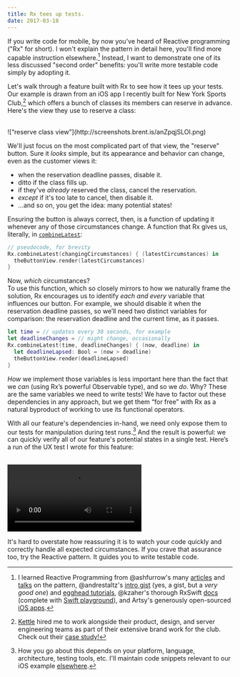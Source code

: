 ```yaml
---
title: Rx tees up tests.
date: 2017-03-18
---
```


If you write code for mobile, by now you've heard of Reactive programming ("Rx" for short). I won't explain the pattern in detail here, you'll find more capable instruction elsewhere.[^evangelists] Instead, I want to demonstrate one of its less discussed "second order" benefits: you'll write more testable code simply by adopting it.

Let's walk through a feature built with Rx to see how it tees up your tests. Our example is drawn from an iOS app I recently built for New York Sports Club,[^nysc] which offers a bunch of classes its members can reserve in advance.  Here's the view they use to reserve a class: 

<br/>
![“reserve class view”](http://screenshots.brent.is/anZpqjSLOl.png)
<br/>

We'll just focus on the most complicated part of that view, the "reserve" button. Sure it *looks* simple, but its appearance and behavior can change, even as the customer views it:

- when the reservation deadline passes, disable it.
- ditto if the class fills up.
- if they've *already* reserved the class, cancel the reservation.
- *except* if it's too late to cancel, then disable it.
- ...and so on, you get the idea: many potential states!

Ensuring the button is always correct, then, is a function of updating it whenever any of those circumstances change. A function that Rx gives us, literally, in [`combineLatest`](http://reactivex.io/documentation/operators/combinelatest.html): 

```swift
// pseudocode, for brevity
Rx.combineLatest(changingCircumstances) { (latestCircumstances) in
  theButtonView.render(latestCircumstances)
}
```

Now, *which* circumstances?		
To use this function, which so closely mirrors to how we naturally frame the solution, Rx encourages us to identify *each and every* variable that influences our button. For example, we should disable it when the reservation deadline passes, so we’ll need two distinct variables for comparison: the reservation deadline and the current time, as it passes.

```swift
let time = // updates every 30 seconds, for example
let deadlineChanges = // might change, occasionally
Rx.combineLatest(time, deadlineChanges) { (now, deadline) in
  let deadlineLapsed: Bool = (now > deadline)
  theButtonView.render(deadlineLapsed)
}
```

*How* we implement those variables is less important here than the fact that we *can* (using Rx’s powerful Observable type), and so we *do*. Why? These are the same variables we need to write tests! We have to factor out these dependencies in any approach, but we get them “for free” with Rx as a natural byproduct of working to use its functional operators.

With all our feature's dependencies in-hand, we need only expose them to our tests for manipulation during test runs.[^gist] And the result is powerful: we can quickly verify all of our feature's potential states in a single test. Here’s a run of the UX test I wrote for this feature:

<br/>
<video preload controls>
  <source src="https://screenshots.brent.is/4MJEqKcOw9.mp4" />
</video>
<br/>

It's hard to overstate how reassuring it is to watch your code quickly and correctly handle all expected circumstances. If you crave that assurance too, try the Reactive pattern. It guides you to write testable code.



[^evangelists]: I learned Reactive Programming from @ashfurrow's many [articles](https://ashfurrow.com/blog) and [talks](https://ashfurrow.com/speaking) on the pattern, @andrestaltz's [intro gist](https://gist.github.com/staltz/868e7e9bc2a7b8c1f754) (yes, a gist, but a *very good one*) and [egghead tutorials](https://egghead.io/instructors/andre-staltz), @kzaher's thorough RxSwift [docs](https://github.com/ReactiveX/RxSwift/tree/fab323650e0c3489e08f65dc30689c4a36ec7470/Documentation) (complete with [Swift playground](https://github.com/ReactiveX/RxSwift/tree/fab323650e0c3489e08f65dc30689c4a36ec7470/Rx.playground)), and Artsy's generously open-sourced [iOS apps](https://github.com/artsy).


[^nysc]: [Kettle](https://kettlenyc.com/) hired me to work alongside their product, design, and server engineering teams as part of their extensive brand work for the club. Check out their [case study!](https://kettlenyc.com/case-studies/nysc)

[^gist]: How you go about this depends on your platform, language, architecture, testing tools, etc. I'll maintain code snippets relevant to our iOS example [elsewhere](https://gist.github.com/jamescallmebrent/ebd6324dcfc3a02f6bdfaf4e6aaf3699).